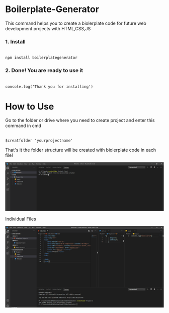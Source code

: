 # Boilerplate-Generator

This command helps you to create a biolerplate code for future web development projects with HTML,CSS,JS

### 1. Install

```

npm install boilerplategenerator

```

### 2. Done! You are ready to use it

```

console.log('Thank you for installing')

```

# How to Use

Go to the folder or drive where you need to create project and enter this command in cmd


```

$creatfolder 'yourprojectname'

```
That's it the folder structure will be created with biolerplate code in each file!

![](https://github.com/Deepakmukka1/Project-Boilerplate-Generator/blob/main/Banner%20Image.png)

Individual Files

![](https://github.com/Deepakmukka1/Project-Boilerplate-Generator/blob/main/Banner%20Image-2.PNG)





